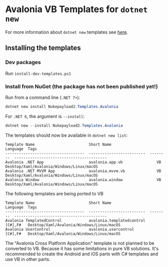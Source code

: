# Avalonia VB Templates for `dotnet new`

For more information about `dotnet new` templates see [here](https://blogs.msdn.microsoft.com/dotnet/2017/04/02/how-to-create-your-own-templates-for-dotnet-new/).

## Installing the templates

### Dev packages
Run `install-dev-templates.ps1`

### Install from NuGet (the package has not been published yet!)
Run from a command line (`.NET 7+`):

```powershell
dotnet new install Nukepayload2.Templates.Avalonia
```

For `.NET 6`, the argument is `--install`:
```powershell
dotnet new --install Nukepayload2.Templates.Avalonia
```

The templates should now be available in `dotnet new list`:

```
Template Name                        Short Name                 Language  Tags
-----------------------------------  -------------------------  --------  -----------------------------------------
Avalonia .NET App                    avalonia.app.vb               VB     Desktop/Xaml/Avalonia/Windows/Linux/macOS
Avalonia .NET MVVM App               avalonia.mvvm.vb              VB	  Desktop/Xaml/Avalonia/Windows/Linux/macOS
Avalonia Window                      avalonia.window               VB	  Desktop/Xaml/Avalonia/Windows/Linux/macOS
```

The following templates are being ported to VB
```
Template Name                        Short Name                 Language  Tags
-----------------------------------  -------------------------  --------  -----------------------------------------
Avalonia TemplatedControl            avalonia.templatedcontrol  [C#],F#   Desktop/Xaml/Avalonia/Windows/Linux/macOS
Avalonia UserControl                 avalonia.usercontrol       [C#],F#   Desktop/Xaml/Avalonia/Windows/Linux/macOS
```

The "Avalonia Cross Platform Application" template is not planned to be converted to VB. Because it has some limitations in pure VB solutions. It's recommended to create the Android and iOS parts with C# templates and use VB in other parts.
